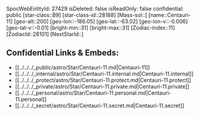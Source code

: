 ﻿---
location: [-63.02,186.05,200]
type: Star
tags:
- astro/Star

---
SpocWebEntityId: 27429
isDeleted: false
isReadOnly: false
confidential: public
[star-class::B9]
[star-class-id::28188]
[Mass-sol::]
[name::Centauri-11]
[geo-alt::200]
[geo-lon::-186.05]
[geo-lat::-63.02]
[geo-lon-v::-0.006]
[geo-lat-v::-0.01]
[bright-min::31]
[bright-max::31]
[Zodiac-index::11]
[ZodiacId::28101]
[NextStarId::]



## Confidential Links & Embeds: 
- [[../../../_public/astro/Star/Centauri-11.md|Centauri-11]] 
- [[../../../_internal/astro/Star/Centauri-11.internal.md|Centauri-11.internal]] 
- [[../../../_protect/astro/Star/Centauri-11.protect.md|Centauri-11.protect]] 
- [[../../../_private/astro/Star/Centauri-11.private.md|Centauri-11.private]] 
- [[../../../_personal/astro/Star/Centauri-11.personal.md|Centauri-11.personal]] 
- [[../../../_secret/astro/Star/Centauri-11.secret.md|Centauri-11.secret]]

